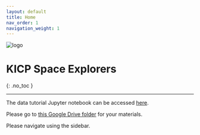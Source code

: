 ```yaml
---
layout: default
title: Home
nav_order: 1
navigation_weight: 1
---
```


![logo](https://d3qi0qp55mx5f5.cloudfront.net/shared-resources/i/template/uc_wordmark_hires.gif)

# KICP Space Explorers
{: .no_toc }

---

The data tutorial Jupyter notebook can be accessed [here](https://colab.research.google.com/drive/1VF5TSR_l1g4FFP1IN32L6fmt1QDEieUM).

Please go to [this Google Drive folder](https://drive.google.com/drive/folders/1_Lsed7CVe53qv8opiHIdpJsKfLHoPHBn?usp=sharing) for your materials.

Please navigate using the sidebar.
